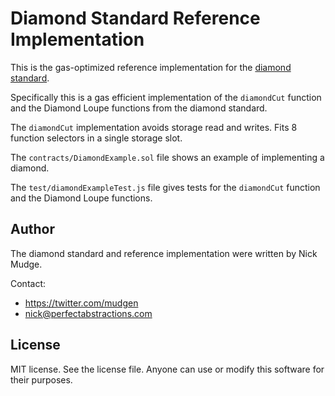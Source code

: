 # Diamond Standard Reference Implementation
This is the gas-optimized reference implementation for the [diamond standard](https://github.com/ethereum/EIPs/issues/2535).

Specifically this is a gas efficient implementation of the `diamondCut` function and the Diamond Loupe functions from the diamond standard.

The `diamondCut` implementation avoids storage read and writes. Fits 8 function selectors in a single storage slot.

The `contracts/DiamondExample.sol` file shows an example of implementing a diamond.

The `test/diamondExampleTest.js` file gives tests for the `diamondCut` function and the Diamond Loupe functions.

## Author
The diamond standard and reference implementation were written by Nick Mudge.

Contact:

* https://twitter.com/mudgen
* nick@perfectabstractions.com

## License

MIT license. See the license file.
Anyone can use or modify this software for their purposes.
